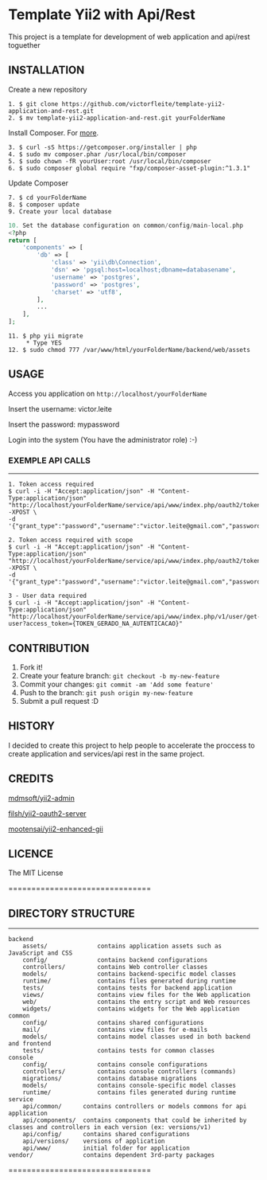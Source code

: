 # Template Yii2 with Api/Rest

This project is a template for development of web application and api/rest toguether

## INSTALLATION

Create a new repository

    1. $ git clone https://github.com/victorfleite/template-yii2-application-and-rest.git
    2. $ mv template-yii2-application-and-rest.git yourFolderName

Install Composer. For [more](https://getcomposer.org/doc/).

	3. $ curl -sS https://getcomposer.org/installer | php
	4. $ sudo mv composer.phar /usr/local/bin/composer
	5. $ sudo chown -fR yourUser:root /usr/local/bin/composer
	6. $ sudo composer global require "fxp/composer-asset-plugin:^1.3.1"
Update Composer

    7. $ cd yourFolderName
    8. $ composer update
    9. Create your local database
    
```php
10. Set the database configuration on common/config/main-local.php
<?php
return [
    'components' => [
        'db' => [
            'class' => 'yii\db\Connection',
            'dsn' => 'pgsql:host=localhost;dbname=databasename',
            'username' => 'postgres',
            'password' => 'postgres',
            'charset' => 'utf8',
        ],
        ...
    ],
];
```

    11. $ php yii migrate
         * Type YES
    12. $ sudo chmod 777 /var/www/html/yourFolderName/backend/web/assets

## USAGE    

Access you application on `http://localhost/yourFolderName`

Insert the username: victor.leite

Insert the password: mypassword

Login into the system (You have the administrator role)    :-)


### EXEMPLE API CALLS
-------------------

```
1. Token access required
$ curl -i -H "Accept:application/json" -H "Content-Type:application/json" "http://localhost/yourFolderName/service/api/www/index.php/oauth2/token" -XPOST \
-d '{"grant_type":"password","username":"victor.leite@gmail.com","password":"mypassword","client_id":"myclientId","client_secret":"mySecretPassword"}'

2. Token access required with scope
$ curl -i -H "Accept:application/json" -H "Content-Type:application/json" "http://localhost/yourFolderName/service/api/www/index.php/oauth2/token" -XPOST \
-d '{"grant_type":"password","username":"victor.leite@gmail.com","password":"mypassword","client_id":"myclientId","client_secret":"mySecretPassword","scope":"custom"}'

3 - User data required
$ curl -i -H "Accept:application/json" -H "Content-Type:application/json" "http://localhost/yourFolderName/service/api/www/index.php/v1/user/get-user?access_token={TOKEN_GERADO_NA_AUTENTICACAO}"
```
	
## CONTRIBUTION

1. Fork it!
2. Create your feature branch: `git checkout -b my-new-feature`
3. Commit your changes: `git commit -am 'Add some feature'`
4. Push to the branch: `git push origin my-new-feature`
5. Submit a pull request :D

## HISTORY

I decided to create this project to help people to accelerate the proccess to create application and services/api rest in the same project.

## CREDITS

[mdmsoft/yii2-admin](https://github.com/mdmsoft/yii2-admin)

[filsh/yii2-oauth2-server](https://github.com/Filsh/yii2-oauth2-server)

[mootensai/yii2-enhanced-gii](https://github.com/mootensai/yii2-enhanced-gii)


## LICENCE

The MIT License

===============================

## DIRECTORY STRUCTURE
-------------------

```
backend
    assets/              contains application assets such as JavaScript and CSS
    config/              contains backend configurations
    controllers/         contains Web controller classes
    models/              contains backend-specific model classes
    runtime/             contains files generated during runtime
    tests/               contains tests for backend application    
    views/               contains view files for the Web application
    web/                 contains the entry script and Web resources
    widgets/             contains widgets for the Web application
common
    config/              contains shared configurations
    mail/                contains view files for e-mails
    models/              contains model classes used in both backend and frontend
    tests/               contains tests for common classes    
console
    config/              contains console configurations
    controllers/         contains console controllers (commands)
    migrations/          contains database migrations
    models/              contains console-specific model classes
    runtime/             contains files generated during runtime
service    
    api/common/		 contains controllers or models commons for api application
    api/components/	 contains components that could be inherited by classes and controllers in each version (ex: versions/v1)
    api/config/		 contains shared configurations
    api/versions/	 versions of application
    api/www/		 initial folder for application
vendor/              contains dependent 3rd-party packages
```

===============================
